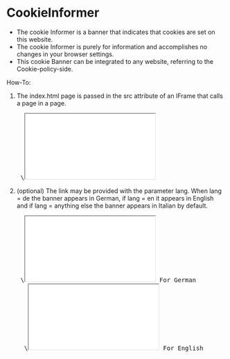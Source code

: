 # CookieInformer

*   The cookie Informer is a banner that indicates that cookies are set on this website.
*   The cookie Informer is purely for information and accomplishes no changes in your browser settings.
*   This cookie Banner can be integrated to any website, referring to the Cookie-policy-side.

How-To:

1. The index.html page is passed in the src attribute of an IFrame that calls a page in a page.
    <pre> \<iframe src="index.html">\<p>Text if the browser doesn't support IFrames\</p>\</iframe> </pre>

2. (optional) The link may be provided with the parameter lang. When lang = de the banner appears in German, if lang = en     it appears in English and if lang = anything else the banner appears in Italian by default.
    <pre> \<iframe src="index.html?lang=de">\<p>Text if the browser doesn't support IFrames\</p>\</iframe> For German
     \<iframe src="index.html?lang=en">\<p>Text if the browser doesn't support IFrames.\</p>\</iframe> For English </pre>
